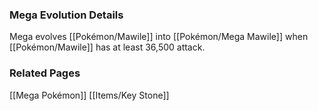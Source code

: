 ### Mega Evolution Details
Mega evolves [[Pokémon/Mawile]] into [[Pokémon/Mega Mawile]] when [[Pokémon/Mawile]] has at least 36,500 attack.

### Related Pages
[[Mega Pokémon]]
[[Items/Key Stone]]
